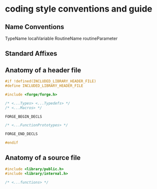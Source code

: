 # coding style conventions and guide

## Name Conventions

TypeName
localVariable
RoutineName
routineParameter

## Standard Affixes

## Anatomy of a header file

```C
#if !defined(INCLUDED_LIBRARY_HEADER_FILE)
#define INCLUDED_LIBRARY_HEADER_FILE

#include <forge/forge.h>

/* <...Types> <...Typedefs> */
/* <...Macros> */

FORGE_BEGIN_DECLS

/* <...FunctionPrototypes> */

FORGE_END_DECLS

#endif
```

## Anatomy of a source file

```C
#include <library/public.h>
#include <library/internal.h>

/* <...functions> */
```